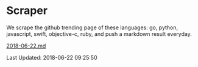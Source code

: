 # Scraper

We scrape the github trending page of these languages: go, python, javascript, swift, objective-c, ruby, and push a markdown result everyday.

[2018-06-22.md](https://github.com/henson/Scraper/blob/master/2018-06-22.md)

Last Updated: 2018-06-22 09:25:50
